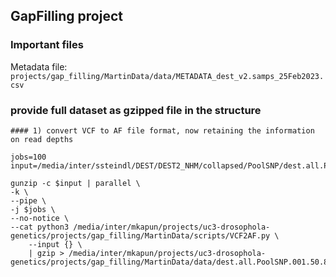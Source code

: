 ## GapFilling project

### Important files

Metadata file: `projects/gap_filling/MartinData/data/METADATA_dest_v2.samps_25Feb2023.csv`

### provide full dataset as gzipped file in the structure


```
#### 1) convert VCF to AF file format, now retaining the information on read depths 

jobs=100
input=/media/inter/ssteindl/DEST/DEST2_NHM/collapsed/PoolSNP/dest.all.PoolSNP.001.50.8Jun2023.norep.AT_EScorrect.ann.vcf.gz

gunzip -c $input | parallel \
-k \
--pipe \
-j $jobs \
--no-notice \
--cat python3 /media/inter/mkapun/projects/uc3-drosophola-genetics/projects/gap_filling/MartinData/scripts/VCF2AF.py \
    --input {} \
    | gzip > /media/inter/mkapun/projects/uc3-drosophola-genetics/projects/gap_filling/MartinData/data/dest.all.PoolSNP.001.50.8Jun2023.norep.AT_EScorrect.af.gz
```